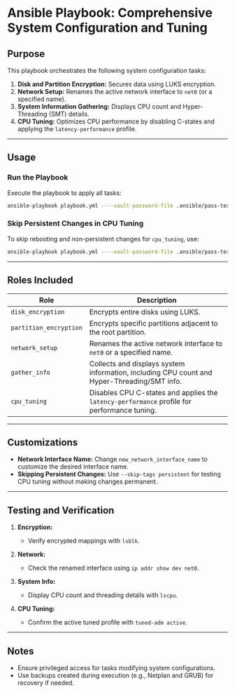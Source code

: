 # Ansible Playbook: Comprehensive System Configuration and Tuning

## **Purpose**

This playbook orchestrates the following system configuration tasks:
1. **Disk and Partition Encryption:** Secures data using LUKS encryption.
2. **Network Setup:** Renames the active network interface to `net0` (or a specified name).
3. **System Information Gathering:** Displays CPU count and Hyper-Threading (SMT) details.
4. **CPU Tuning:** Optimizes CPU performance by disabling C-states and applying the `latency-performance` profile.

---

## **Usage**

### **Run the Playbook**
Execute the playbook to apply all tasks:
```bash
ansible-playbook playbook.yml ----vault-password-file .ansible/pass-text.txt
```

### **Skip Persistent Changes in CPU Tuning**
To skip rebooting and non-persistent changes for `cpu_tuning`, use:
```bash
ansible-playbook playbook.yml ----vault-password-file .ansible/pass-text.txt --skip-tags persistent
```

---

## **Roles Included**

| Role                 | Description                                                                                 |
|----------------------|---------------------------------------------------------------------------------------------|
| `disk_encryption`    | Encrypts entire disks using LUKS.                                                          |
| `partition_encryption`| Encrypts specific partitions adjacent to the root partition.                               |
| `network_setup`      | Renames the active network interface to `net0` or a specified name.                        |
| `gather_info`        | Collects and displays system information, including CPU count and Hyper-Threading/SMT info.|
| `cpu_tuning`         | Disables CPU C-states and applies the `latency-performance` profile for performance tuning. |

---

## **Customizations**

- **Network Interface Name:** Change `new_network_interface_name` to customize the desired interface name.
- **Skipping Persistent Changes:** Use `--skip-tags persistent` for testing CPU tuning without making changes permanent.

---

## **Testing and Verification**

1. **Encryption:**
   - Verify encrypted mappings with `lsblk`.

2. **Network:**
   - Check the renamed interface using `ip addr show dev net0`.

3. **System Info:**
   - Display CPU count and threading details with `lscpu`.

4. **CPU Tuning:**
   - Confirm the active tuned profile with `tuned-adm active`.

---

## **Notes**

- Ensure privileged access for tasks modifying system configurations.
- Use backups created during execution (e.g., Netplan and GRUB) for recovery if needed.